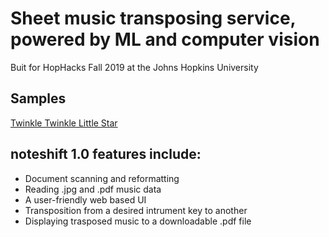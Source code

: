 # Sheet music transposing service, powered by ML and computer vision

Buit for HopHacks Fall 2019 at the Johns Hopkins University

## Samples
[Twinkle Twinkle Little Star](https://drive.google.com/open?id=1E0Dz67UuoqDE1XH07VER3M1uPEjiP5HO)

## noteshift 1.0 features include:
- Document scanning and reformatting
- Reading .jpg and .pdf music data
- A user-friendly web based UI
- Transposition from a desired intrument key to another
- Displaying trasposed music to a downloadable .pdf file
